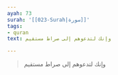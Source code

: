 ```yaml
---
ayah: 73
surah: '[[023-Surah|سورة]]'
tags:
- quran
text: وإنك لتدعوهم إلى صراط مستقيم

---
```

> وإنك لتدعوهم إلى صراط مستقيم
